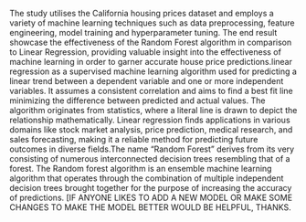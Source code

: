 The study utilises the California housing prices dataset and employs a variety of machine learning techniques such as data preprocessing, feature engineering, model training and hyperparameter tuning. 
The end result showcase the effectiveness of the Random Forest algorithm in comparison to Linear Regression, providing valuable insight into the effectiveness of machine learning in order to garner accurate house price predictions.linear regression as a supervised machine learning algorithm used for predicting a linear trend between a dependent variable and one or more independent variables. It assumes a consistent correlation and aims to find a best fit line minimizing the difference between predicted and actual values. The algorithm originates from statistics, where a literal line is drawn to depict the relationship mathematically. Linear regression finds applications in various domains like stock market analysis, price prediction, medical research, and sales forecasting, making it a reliable method for predicting future outcomes in diverse fields.The name “Random Forest” derives from its very consisting of numerous interconnected decision trees resembling that of a forest.
The Random forest algorithm is an ensemble machine learning algorithm that operates through the combination of multiple independent decision trees brought together for the purpose of increasing the accuracy of predictions. 
[IF ANYONE LIKES TO ADD A NEW MODEL OR MAKE SOME CHANGES TO MAKE THE MODEL BETTER WOULD BE HELPFUL, THANKS.

